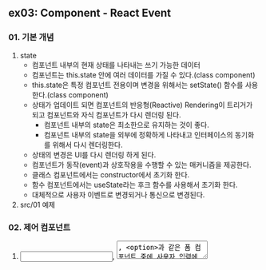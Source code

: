 ## ex03: Component - React Event

### 01. 기본 개념
1. state
    - 컴포넌트 내부의 현재 상태를 나타내는 쓰기 가능한 데이터
    - 컴포넌트는 this.state 안에 여러 데이터를 가질 수 있다.(class component)
    - this.state은 특정 컴포넌트 전용이며 변경을 위해서는 setState() 함수를 사용한다.(class component)
    - 상태가 업데이트 되면 컴포넌트의 반응형(Reactive) Rendering이 트리거가 되고 컴포넌트와 자식 컴포넌트가 다시 렌더링 된다.
        + 컴포넌트 내부의 state은 최소한으로 유지하는 것이 좋다.
        + 컴포넌트 내부의 state을 외부에 정확하게 나타내고 인터페이스의 동기화를 위해서 다시 렌더링한다.
    - 상태의 변경은 UI를 다시 렌더링 하게 된다.
    - 컴포넌트가 동작(event)과 상호작용을 수행할 수 있는 매커니즘을 제공한다.
    - 클래스 컴포넌트에서는 constructor에서 초기화 한다.
    - 함수 컴포넌트에서는 useState라는 후크 함수를 사용해서 초기화 한다.
    - 대체적으로 사용자 이벤트로 변경되거나 통신으로 변경된다.
2. src/01 예제

### 02. 제어 컴포넌트
1. <input>, <textarea>, <option>과 같은 폼 컴포넌트 중에 사용자 입력에 따라 state 값이 변경되고 렌더링하는 컴포넌트를 제어(Controlled) 컴포넌트라고 한다.
2. 폼 컴포넌트가 반드시 제어 컴포넌트로 작성해야 하는 것은 아니다. 상태를 제어하지 비제어 컴포너틑로 만들 수 있다.(Anti-Pattern)
3. 폼 컴포넌트를 제어 컴포넌트로 만드는 것은 조금 복잡해 보이지만 다음과 같은 장점이 있다.
    - 컴포넌트의 인터페이스를 외부에서 직접 변경할 수 없고 내부의 상태 변경으로 가능하다는 리액트의 컴포넌트 작성 원칙을 준수할 수 있다.
    - Validation을 할 수 있다.

### 03. 상태(stateful) 컴포넌트 vs 순수(Pure, Dumb) Component
### 04. Data Flow(Down-up)

### Run Examples
```bash
$ npm run debug src={no}
```